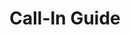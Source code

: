 ---
title: Call-In Guide
layout: assignment
permalink: /:year/:month/:title
district_number: 25
year: 2018
month: September
theme: Energy
gratitude:
  text: Thank you Rep. Williams for his August trip throughout the district, including his stop at Comanche Peak Nuclear Power Plant.
  link: http://google.com
education:
  - text: U.S. Wind Power Is ‘Going All Out’ with Bigger Tech, Falling Prices, Reports Show
    link: https://insideclimatenews.org/news/23082018/wind-energy-prices-market-growth-offshore-tax-credits-turbines-technology
request:
  - text: Rep. Williams’ district is home to tremendous energy resources, from Comanche Peak to the Barnett Shale natural gas reserves. Does the Representative know that large players in the nuclear and natural gas industries support carbon fee and dividend legislation to address climate change? This legislative approach to countering climate change provides energy companies a predictable business cost for carbon dioxide pollution rather than constantly changing and unpredictable regulations.
    link: https://clcouncil.org/founding-members
---